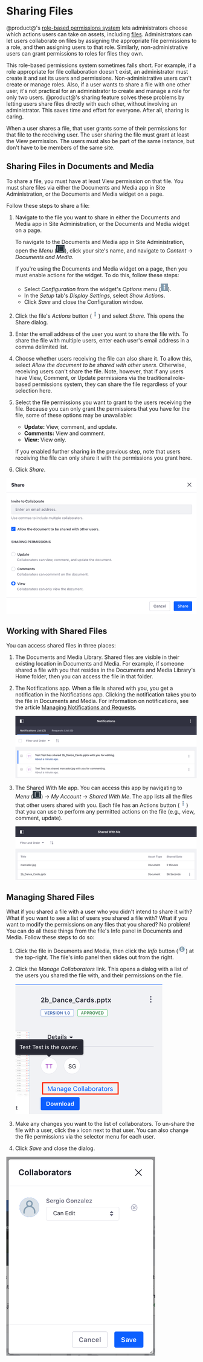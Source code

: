 # Sharing Files [](id=sharing-files)

@product@'s 
[role-based permissions system](/discover/portal/-/knowledge_base/7-2/roles-and-permissions) 
lets administrators choose which actions users can take on assets, including 
[files](/discover/portal/-/knowledge_base/7-2/adding-files-to-a-document-library#granting-file-permissions-and-roles). 
Administrators can let users collaborate on files by assigning the appropriate 
file permissions to a role, and then assigning users to that role. Similarly, 
non-administrative users can grant permissions to roles for files they own. 

This role-based permissions system sometimes falls short. For example, if a role 
appropriate for file collaboration doesn't exist, an administrator must create 
it and set its users and permissions. Non-administrative users can't create or 
manage roles. Also, if a user wants to share a file with one other user, it's 
not practical for an administrator to create and manage a role for only two 
users. @product@'s sharing feature solves these problems by letting users share 
files directly with each other, without involving an administrator. This saves 
time and effort for everyone. After all, sharing is caring. 

When a user shares a file, that user grants some of their permissions for that 
file to the receiving user. The user sharing the file must grant at least the 
View permission. The users must also be part of the same instance, but don't 
have to be members of the same site. 

## Sharing Files in Documents and Media [](id=sharing-files-in-documents-and-media)

To share a file, you must have at least View permission on that file. You must 
share files via either the Documents and Media app in Site Administration, or 
the Documents and Media widget on a page. 

Follow these steps to share a file: 

1.  Navigate to the file you want to share in either the Documents and Media app 
    in Site Administration, or the Documents and Media widget on a page. 

    To navigate to the Documents and Media app in Site Administration, open the 
    *Menu* 
    (![Product Menu](../../../../images/icon-menu.png)), 
    click your site's name, and navigate to *Content* &rarr; 
    *Documents and Media*. 

    If you're using the Documents and Media widget on a page, then you must 
    enable actions for the widget. To do this, follow these steps: 

    -   Select *Configuration* from the widget's *Options* menu 
        (![Options](../../../../images/icon-app-options.png)). 
    -   In the *Setup* tab's *Display Settings*, select *Show Actions*. 
    -   Click *Save* and close the Configuration window.

2.  Click the file's *Actions* button 
    (![Actions](../../../../images/icon-actions.png)) 
    and select *Share*. This opens the Share dialog.

3.  Enter the email address of the user you want to share the file with. To 
    share the file with multiple users, enter each user's email address in a 
    comma delimited list. 

4.  Choose whether users receiving the file can also share it. To allow this, 
    select *Allow the document to be shared with other users*. Otherwise, 
    receiving users can't share the file. Note, however, that if any users have 
    View, Comment, or Update permissions via the traditional role-based 
    permissions system, they can share the file regardless of your selection 
    here. 

5.  Select the file permissions you want to grant to the users receiving the 
    file. Because you can only grant the permissions that you have for the file, 
    some of these options may be unavailable: 

    -   **Update:** View, comment, and update.
    -   **Comments:** View and comment.
    -   **View:** View only.

    If you enabled further sharing in the previous step, note that users 
    receiving the file can only share it with the permissions you grant here. 

6.  Click *Share*. 

![Figure 1: To share a file, you must fill out the Share dialog as described in the previous steps.](../../../../images/sharing-file.png)

## Working with Shared Files [](id=working-with-shared-files)

You can access shared files in three places: 

1.  The Documents and Media Library. Shared files are visible in their existing 
    location in Documents and Media. For example, if someone shared a file with 
    you that resides in the Documents and Media Library's Home folder, then you 
    can access the file in that folder. 

2.  The Notifications app. When a file is shared with you, you get a 
    notification in the Notifications app. Clicking the notification takes you 
    to the file in Documents and Media. For information on notifications, see 
    the article 
    [Managing Notifications and Requests](/discover/portal/-/knowledge_base/7-2/managing-notifications-and-requests). 

    ![Figure 2: The Notifications app contains the notifications that are sent when a user shares a file with you.](../../../../images/sharing-notifications.png)

3.  The Shared With Me app. You can access this app by navigating to *Menu* 
    (![Product Menu](../../../../images/icon-menu.png)) 
    &rarr; *My Account* &rarr; *Shared With Me*. The app lists all the files 
    that other users shared with you. Each file has an Actions button 
    (![Actions](../../../../images/icon-actions.png)) 
    that you can use to perform any permitted actions on the file (e.g., view, 
    comment, update). 

    ![Figure 3: The Shared With Me app lists all the files that other users shared with you.](../../../../images/sharing-app.png)

## Managing Shared Files [](id=managing-shared-files)

What if you shared a file with a user who you didn't intend to share it with? 
What if you want to see a list of users you shared a file with? What if you want 
to modify the permissions on any files that you shared? No problem! You can do 
all these things from the file's Info panel in Documents and Media. Follow these 
steps to do so: 

1.  Click the file in Documents and Media, then click the *Info* button 
    (![Info](../../../../images/icon-information.png)) 
    at the top-right. The file's info panel then slides out from the right. 

2.  Click the *Manage Collaborators* link. This opens a dialog with a list of 
    the users you shared the file with, and their permissions on the file. 

    ![Figure 4: Click *Manage Collaborators* to open up the list of users you shared the file with.](../../../../images/sharing-info.png)

3.  Make any changes you want to the list of collaborators. To un-share the file 
    with a user, click the `x` icon next to that user. You can also change the 
    file permissions via the selector menu for each user. 

4.  Click *Save* and close the dialog. 

![Figure 5: The Collaborators dialog lets remove users from the list or change their permissions for the file.](../../../../images/sharing-collaborators.png)
